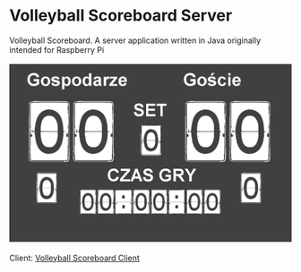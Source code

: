# Volleyball Scoreboard Server
Volleyball Scoreboard. A server application written in Java originally intended for Raspberry Pi
<br><br>
<img src="sboardserver.png">
<br><br>
Client: <a href="https://github.com/xselthor/VolleyballScoreboardClient">Volleyball Scoreboard Client</a>
